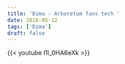 ```yaml
---
title: 'Dima - Arboretum fans tech '
date: 2016-05-12
tags: ['Dima']
draft: false
---
```

{{< youtube l1l_0HA6eXk >}}

